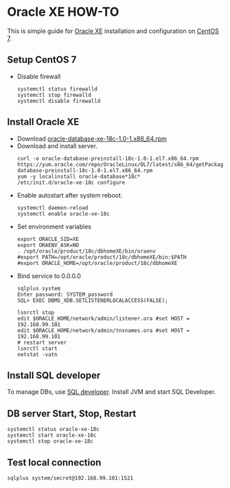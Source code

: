 # Oracle XE HOW-TO
This is simple guide for [Oracle XE](https://www.oracle.com/database/technologies/appdev/xe.html) installation and 
configuration on [CentOS 7](https://wiki.centos.org/Manuals/ReleaseNotes/CentOS7.1908?action=show&redirect=Manuals%2FReleaseNotes%2FCentOS7).

## Setup CentOS 7
* Disable firewall
  ```
  systemctl status firewalld
  systemctl stop firewalld
  systemctl disable firewalld
  ```

## Install Oracle XE
* Download [oracle-database-xe-18c-1.0-1.x86_64.rpm](https://www.oracle.com/technetwork/database/database-technologies/express-edition/downloads/)
* Download and install server. 
  ```
  curl -o oracle-database-preinstall-18c-1.0-1.el7.x86_64.rpm https://yum.oracle.com/repo/OracleLinux/OL7/latest/x86_64/getPackage/oracle-database-preinstall-18c-1.0-1.el7.x86_64.rpm
  yum -y localinstall oracle-database*18c*
  /etc/init.d/oracle-xe-18c configure
  ```
* Enable autostart after system reboot.
  ```
  systemctl daemon-reload
  systemctl enable oracle-xe-18c  
  ```  
* Set environment variables
  ```
  export ORACLE_SID=XE
  export ORAENV_ASK=NO
  . /opt/oracle/product/18c/dbhomeXE/bin/oraenv
  #export PATH=/opt/oracle/product/18c/dbhomeXE/bin:$PATH
  #export ORACLE_HOME=/opt/oracle/product/18c/dbhomeXE
  ```
* Bind service to 0.0.0.0 
  ```
  sqlplus system
  Enter password: SYSTEM_password
  SQL> EXEC DBMS_XDB.SETLISTENERLOCALACCESS(FALSE);
  ```  
  ```
  lsnrctl stop
  edit $ORACLE_HOME/network/admin/listener.ora #set HOST = 192.168.99.101
  edit $ORACLE_HOME/network/admin/tnsnames.ora #set HOST = 192.168.99.101
  # restart server
  lsnrctl start
  netstat -vatn
  ```

## Install SQL developer
To manage DBs, use [SQL developer](https://www.oracle.com/tools/downloads/sqldev-v192-downloads.html).
Install JVM and start SQL Developer.

## DB server Start, Stop, Restart
```
systemctl status oracle-xe-18c
systemctl start oracle-xe-18c
systemctl stop oracle-xe-18c
```

## Test local connection
```
sqlplus system/secret@192.168.99.101:1521
```

